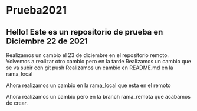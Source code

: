 # Prueba2021

## Hello! Este es un repositorio de prueba en Diciembre 22 de 2021
Realizamos un cambio el 23 de diciembre en el repositorio remoto.
Volvemos a realizar otro cambio pero en la tarde 
Realizamos un cambio que se va subir con git push
Realizamos un cambio en README.md en la rama_local

Ahora realizamos un cambio en la rama_local que esta en el remoto

Ahora realizamos un cambio pero en la branch rama_remota que acabamos de crear.
